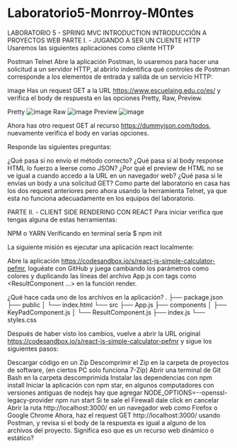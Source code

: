 # Laboratorio5-Monrroy-M0ntes
LABORATORIO 5 - SPRING MVC INTRODUCTION
INTRODUCCIÓN A PROYECTOS WEB
PARTE I. - JUGANDO A SER UN CLIENTE HTTP
Usaremos las siguientes aplicaciones como cliente HTTP

Postman
Telnet
Abre la aplicación Postman, lo usaremos para hacer una solicitud a un servidor HTTP, al abrirlo indentifica qué controles de Postman corresponde a los elementos de entrada y salida de un servicio HTTP:

image
Has un request GET a la URL https://www.escuelaing.edu.co/es/ y verifica el body de respuesta en las opciones Pretty, Raw, Preview.

Pretty
![image](https://github.com/andreec2/Laboratorio5-Monrroy-M0ntes/assets/99145156/e89f137d-5b26-4e0b-ac16-5e1e3bc6de9e)
Raw
![image](https://github.com/andreec2/Laboratorio5-Monrroy-M0ntes/assets/99145156/dddbf873-2792-44c6-a02b-d55d2cef4eed)
Preview
![image](https://github.com/andreec2/Laboratorio5-Monrroy-M0ntes/assets/99145156/16ef0fe0-80d5-4c57-8d19-a8b9bd83561e)

Ahora has otro request GET al recurso https://dummyjson.com/todos, nuevamente verifica el body en varias opciones.

Responde las siguientes preguntas:

¿Qué pasa si no envío el método correcto?
¿Qué pasa si al body response HTML lo fuerzo a leerse como JSON?
¿Por qué el preview de HTML no se ve igual a cuando accedo a la URL en un navegador web?
¿Qué pasa si le envías un body a una solicitud GET?
Como parte del laboratorio en casa has los dos request anteriores pero ahora usando la herramienta Telnet, ya que esta no funciona adecuadamente en los equipos del laboratorio.

PARTE II. - CLIENT SIDE RENDERING CON REACT
Para iniciar verifica que tengas alguna de estas herramientas:

NPM o YARN
Verificando en terminal sería $ npm init

La siguiente misión es ejecutar una aplicación react localmente:

Abre la aplicación https://codesandbox.io/s/react-js-simple-calculator-pefmr, loguéate con GitHub y juega cambiando los parámetros como colores y duplicando las líneas del archivo App.js con tags como <ResultComponent ...> en la función render.

¿Qué hace cada uno de los archivos en la aplicación? . ├── package.json ├── public │   └── index.html └── src ├── App.js ├── components │   ├── KeyPadComponent.js │   └── ResultComponent.js ├── index.js └── styles.css

Después de haber visto los cambios, vuelve a abrir la URL original https://codesandbox.io/s/react-js-simple-calculator-pefmr y sigue los siguientes pasos:

Descargar código en un Zip
Descomprimir el Zip en la carpeta de proyectos de software, (en ciertos PC solo funciona 7-Zip)
Abrir una terminal de Git Bash en la carpeta descomprimida
Instalar las dependencias con npm install
Iniciar la aplicación con npm star, en algunos computadores con versiones antiguas de nodejs hay que agregar NODE_OPTIONS=--openssl-legacy-provider npm run start
Si te sale el Firewall dale click en cancelar
Abrir la ruta http://localhost:3000/ en un navegador web como Firefox o Google Chrome
Ahora, haz el request GET http://localhost:3000/ usando Postman, y revisa si el body de la respuesta es igual a alguno de los archivos del proyecto. Significa eso que es un recurso web dinámico o estático?
